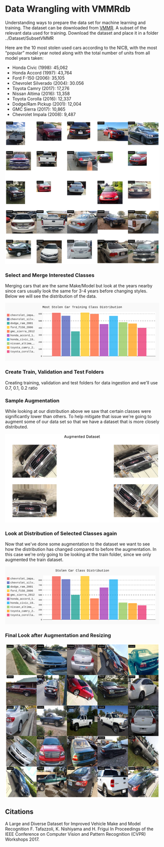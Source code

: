 # Data Wrangling with VMMRdb

Understanding ways to prepare the data set for machine learning and training. The dataset can be downloaded from [VMMR](http://vmmrdb.cecsresearch.org/). A subset of the relevant data used for training. Download the dataset and place it in a folder ../Dataset/SubsetVMMR

Here are the 10 most stolen used cars according to the NICB, with the most “popular” model year noted along with the total number of units from all model years taken:
- Honda Civic (1998): 45,062
- Honda Accord (1997): 43,764
- Ford F-150 (2006): 35,105
- Chevrolet Silverado (2004): 30.056
- Toyota Camry (2017): 17,276
- Nissan Altima (2016):  13,358
- Toyota Corolla (2016): 12,337
- Dodge/Ram Pickup (2001): 12,004
- GMC Sierra (2017): 10,865
- Chevrolet Impala (2008): 9,487

![image](../assets/dataset.png)


###  Select and Merge Interested Classes

Merging cars that are the same Make/Model but look at the years nearby since cars usually look the same for 3-4 years before changing styles. Below we will see the distribution of the data.


<img src="../assets/Most Stolen Car Training Class Distribution.svg">

### Create Train, Validation and Test Folders

Creating training, validation and test folders for data ingestion and we'll use 0.7, 0.1, 0.2 ratio

### Sample Augmentation

While looking at our distribution above we saw that certain classes were significantly lower than others.  To help mitigate that issue we're going to augment some of our data set so that we have a dataset that is more closely distributed.

![image](../assets/Augemented_dataset.png)


### Look at Distribution of Selected Classes again

Now that we've done some augmentation to the dataset we want to see how the distribution has changed compared to before the augmentation.  In this case we're only going to be looking at the train folder, since we only augmented the train dataset.

<img src="../assets/Stolen Car Class Distribution.svg">

### Final Look after Augmentation and Resizing

![image](../assets/input_images.png)

## Citations

A Large and Diverse Dataset for Improved Vehicle Make and Model Recognition F. Tafazzoli, K. Nishiyama and H. Frigui
In Proceedings of the IEEE Conference on Computer Vision and Pattern Recognition (CVPR) Workshops 2017. 
